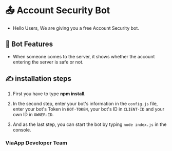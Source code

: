 # 📤 Account Security Bot
- Hello Users, We are giving you a free Account Security bot.

## 🎈 Bot Features
- When someone comes to the server, it shows whether the account entering the server is safe or not.
  
## ✍ installation steps
 1. First you have to type **npm install**.
  
 2. In the second step, enter your bot's information in the `config.js` file, enter your bot's Token in `BOT-TOKEN`, your bot's ID in `CLIENT-ID` and your own ID in `OWNER-ID`.
  
 3. And as the last step, you can start the bot by typing `node index.js` in the console.

### ViaApp Developer Team 
